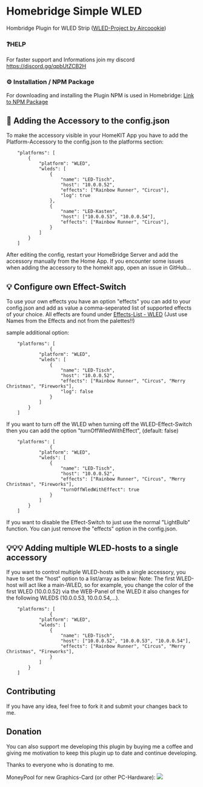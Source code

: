 # Homebridge Simple WLED

Hombridge Plugin for WLED Strip ([WLED-Project by Aircoookie](https://github.com/Aircoookie/WLED))

### ❓HELP
For faster support and Informations join my discord https://discord.gg/qpbUtZCB2H

### ⚙️ Installation / NPM Package
For downloading and installing the Plugin NPM is used in Homebridge: [Link to NPM Package](https://www.npmjs.com/package/homebridge-simple-wled)

## 🔨 Adding the Accessory to the config.json
To make the accessory visible in your HomeKIT App you have to add the Platform-Accessory to the config.json to the platforms section:

```
    "platforms": [
        {
            "platform": "WLED",
            "wleds": [
                {
                    "name": "LED-Tisch",
                    "host": "10.0.0.52",
                    "effects": ["Rainbow Runner", "Circus"],
                    "log": true
                },
                {
                    "name": "LED-Kasten",
                    "host": ["10.0.0.53", "10.0.0.54"],
                    "effects": ["Rainbow Runner", "Circus"],
                }
            ]
        }
    ]
```

After editing the config, restart your HomeBridge Server and add the accessory manually from the Home App.
If you encounter some issues when adding the accessory to the homekit app, open an issue in GitHub...

## 💡 Configure own Effect-Switch
To use your own effects you have an option "effects" you can add to your config.json and add as value a comma-seperated list of supported effects of your choice.
All effects are found under [Effects-List - WLED](https://github.com/Aircoookie/WLED/wiki/List-of-effects-and-palettes)
(Just use Names from the Effects and not from the palettes!!)

sample additional option:

```
    "platforms": [
                {
            "platform": "WLED",
            "wleds": [
                {
                    "name": "LED-Tisch",
                    "host": "10.0.0.52",
                    "effects": ["Rainbow Runner", "Circus", "Merry Christmas", "Fireworks"],
                    "log": false
                }
            ]
        }
    ]
```

If you want to turn off the WLED when turning off the WLED-Effect-Switch then you can add the option "turnOffWledWithEffect", (default: false)


```
    "platforms": [
                {
            "platform": "WLED",
            "wleds": [
                {
                    "name": "LED-Tisch",
                    "host": "10.0.0.52",
                    "effects": ["Rainbow Runner", "Circus", "Merry Christmas", "Fireworks"],
                    "turnOffWledWithEffect": true
                }
            ]
        }
    ]
```

If you want to disable the Effect-Switch to just use the normal "LightBulb" function. You can just remove the "effects" option in the config.json.

## 💡💡💡 Adding multiple WLED-hosts to a single accessory
If you want to control multiple WLED-hosts with a single accessory, you have to set the "host" option to a list/array as below:
Note: The first WLED-host will act like a main-WLED, so for example, you change the color of the first WLED (10.0.0.52) via the WEB-Panel of the WLED it also changes for the following WLEDS (10.0.0.53, 10.0.0.54,...).

```
    "platforms": [
                {
            "platform": "WLED",
            "wleds": [
                {
                    "name": "LED-Tisch",
                    "host": ["10.0.0.52", "10.0.0.53", "10.0.0.54"],
                    "effects": ["Rainbow Runner", "Circus", "Merry Christmas", "Fireworks"],
                }
            ]
        }
    ]
```

## Contributing
If you have any idea, feel free to fork it and submit your changes back to me.

## Donation
You can also support me developing this plugin by buying me a coffee and giving me motivation to keep this plugin up to date and continue developing.

Thanks to everyone who is donating to me.

MoneyPool for new Graphics-Card (or other PC-Hardware):
[![](https://www.paypalobjects.com/en_US/i/btn/btn_donateCC_LG.gif)](https://paypal.me/pools/c/8wny2NuaNs)

